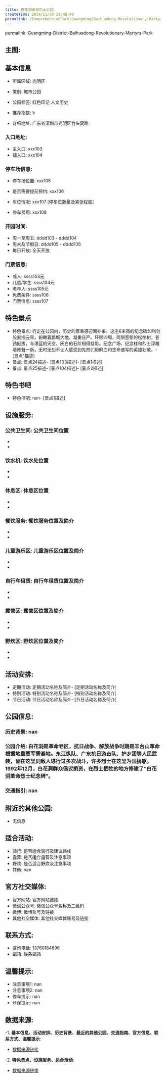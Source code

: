 ```yaml
---
title: 白花洞革命烈士公园
createTime: 2024/11/30 23:48:40
permalink: /ComprehensivePark/Guangming/Baihuadong-Revolutionary-Martyrs-Park/
---
```

permalink: Guangming-District-Baihuadong-Revolutionary-Martyrs-Park
<!-- ## 游玩路径: -->

## 主图:
<ImageCard
image="https://cgj.sz.gov.cn/img/4/4005/4005853/10775003.jpg"
title= "白花洞革命烈士公园"
description= "白花洞是革命老区，抗日战争、解放战争时期是羊台山革命根据地重要军需基地。东江纵队、广东抗日游击队、护乡团等人民武装，曾在这里同敌人进行过多次战斗，许多烈士在这里"
date="2024/11/30"
href="/"
author="深圳公园"
/>

## 基本信息

- 所属区域: 光明区

- 类别: 城市公园

- 公园标签: 红色印记 人文历史

- 推荐指数: 5

- 详细地址: 广东省深圳市光明区竹头窝路

### 入口地址:
- 主入口: xxx103
- 辅入口: xxx104
### 停车场信息:
- 停车场位置: xxx105

- 是否需要提前预约: xxx106

- 车位情况: xxx107 [停车位数量及紧张程度]

- 停车费用: xxx108

### 开园时间:
- 周一至周五: dddd103 - dddd104
- 周末及节假日: dddd105 - dddd106
- 每日开放: 全天开放

### 门票信息:
- 成人: ssss103元
- 儿童/学生: ssss104元
- 老年人: ssss105元
- 免费条件: ssss106
- 门票信息: ssss107
## 特色景点
- 特色景点: 行走在公园内，历史的厚重感迎面扑来。这座6米高的纪念碑如利剑般直插云霄，俯瞰着鹏城大地，凝重庄严。环顾四周，两侧葱郁的松柏树，苍劲挺拔，与湛蓝的天空、灰白的石阶相得益彰。纪念广场、纪念柱和烈士浮雕墙修葺一新，无时无刻不让人感受到先烈们用鲜血和生命谱写的英雄壮歌。- [景点1描述]
- 景点: 景点24描述- [景点103描述]- [景点1描述]
- 景点: 景点25描述- [景点104描述]- [景点2描述]
## 特色书吧
- 特色书吧: nan- [景点1描述]
## 设施服务:
### 公共卫生间: 公共卫生间位置
- 
- 
### 饮水机: 饮水处位置
- 
- 
### 休息区: 休息区位置
- 
- 
### 餐饮服务: 餐饮服务位置及简介
- 
- 
### 儿童游乐区: 儿童游乐区位置及简介
- 
- 
### 自行车租赁: 自行车租赁位置及简介
- 
- 
### 露营区: 露营区位置及简介
- 
- 
### 野炊区: 野炊区位置及简介

- 
- 
## 活动安排:
- 定期活动: 定期活动名称及简介- [定期活动名称及简介]
- 特别活动: 特别活动名称及简介- [特别活动名称及简介]
- 节日活动: 节日活动名称及简介- [节日活动名称及简介]
## 公园信息:
### 历史背景: nan
### 公园介绍: 白花洞是革命老区，抗日战争、解放战争时期是羊台山革命根据地重要军需基地。东江纵队、广东抗日游击队、护乡团等人民武装，曾在这里同敌人进行过多次战斗，许多烈士在这里为国捐躯。1992年12月，白花洞群众倡议捐资，在烈士牺牲的地方修建了“白花洞革命烈士纪念碑”。
### 交通指引: nan

## 附近的其他公园:
- 无信息

## 适合活动:
- 骑行: 是否适合骑行及建议路线
- 露营: 是否适合露营及注意事项
- 野炊: 是否适合野炊及注意事项
- 其他: nan

## 官方社交媒体:
- 官方网站: 官方网站链接
- 微信公众号: 微信公众号名称及二维码
- 微博: 微博账号及链接
- 其他社交媒体: 其他社交媒体账号及链接

## 联系方式:
- 咨询电话: 13760184896
- 邮箱: 联系邮箱

## 温馨提示:
- 注意事项1: nan
- 注意事项2: nan
- 停车提示: nan
- 环保提示: nan

## 数据来源:
-1. **基本信息、活动安排、历史背景、最近的其他公园、交通指南、官方信息、联系方式、温馨提示**:
- [数据来源链接](https://cgj.sz.gov.cn/xsmh/gysz/csgy/content/post_10775003.html)

-2. **特色景点、设施服务、适合活动**:
- [数据来源链接](https://cgj.sz.gov.cn/xsmh/gysz/csgy/content/post_10775003.html)

